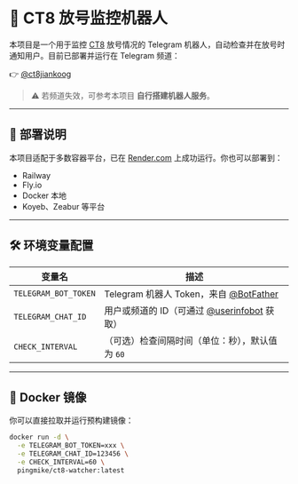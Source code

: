# 📡 CT8 放号监控机器人

本项目是一个用于监控 [CT8](https://www.ct8.pl) 放号情况的 Telegram 机器人，自动检查并在放号时通知用户。目前已部署并运行在 Telegram 频道：

👉 [@ct8jiankoog](https://t.me/ct8jiankoog)

> ⚠️ 若频道失效，可参考本项目 **自行搭建机器人服务**。

---

## 🚀 部署说明

本项目适配于多数容器平台，已在 [Render.com](https://render.com) 上成功运行。你也可以部署到：

- Railway
- Fly.io
- Docker 本地
- Koyeb、Zeabur 等平台

---

## 🛠️ 环境变量配置

| 变量名 | 描述 |
|--------|------|
| `TELEGRAM_BOT_TOKEN` | Telegram 机器人 Token，来自 [@BotFather](https://t.me/BotFather) |
| `TELEGRAM_CHAT_ID`   | 用户或频道的 ID（可通过 [@userinfobot](https://t.me/userinfobot) 获取） |
| `CHECK_INTERVAL`     | （可选）检查间隔时间（单位：秒），默认值为 `60` |

---

## 🐳 Docker 镜像

你可以直接拉取并运行预构建镜像：

```bash
docker run -d \
  -e TELEGRAM_BOT_TOKEN=xxx \
  -e TELEGRAM_CHAT_ID=123456 \
  -e CHECK_INTERVAL=60 \
  pingmike/ct8-watcher:latest
